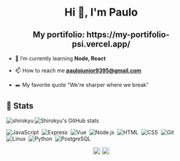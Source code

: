 <h1 align="center">Hi 👋, I'm Paulo</h1>
<h2 align="center">My portifolio: https://my-portifolio-psi.vercel.app/</h2>

- 🌱 I’m currently learning **Node, React**

- 📫 How to reach me **paulojunior9395@gmail.com**

- :black_nib: My favorite quote "We're sharper where we break"<br>

## :space_invader: Stats <br>

<p><img align="left" src="https://github-readme-stats.vercel.app/api/top-langs?username=shirokyu&show_icons=true&locale=en&layout=compact&theme=synthwave" alt="shirokyu" /></p>

![Shirokyu's GitHub stats](https://github-readme-stats.vercel.app/api?username=shirokyu&show_icons=true&theme=synthwave)

![JavaScript](https://img.shields.io/badge/-JavaScript-05122A?style=flat&logo=javascript)&nbsp;
![Express](https://img.shields.io/badge/-Express-05122A?style=flat&logo=express)&nbsp;
![Vue](https://img.shields.io/badge/-Vue-05122A?style=flat&logo=vue.js)&nbsp;
![Node.js](https://img.shields.io/badge/-Node.js-05122A?style=flat&logo=node.js)&nbsp;
![HTML](https://img.shields.io/badge/-HTML-05122A?style=flat&logo=HTML5)&nbsp;
![CSS](https://img.shields.io/badge/-CSS-05122A?style=flat&logo=CSS3&logoColor=1572B6)&nbsp;
![Git](https://img.shields.io/badge/-Git-05122A?style=flat&logo=git)&nbsp;
![Linux](https://img.shields.io/badge/-Linux-05122A?&logo=Linux&logoColor=FCC624)&nbsp;
![Python](https://img.shields.io/badge/-Python-05122A?style=flat&logo=python)&nbsp;
![PostgreSQL](https://img.shields.io/badge/-Postgres-05122A?style=flat&logo=postgresql)&nbsp;

<p align="center">
<a href="https://linkedin.com/in/paulo-s-r-junior" target="blank"><img align="center" src="https://cdn.jsdelivr.net/npm/simple-icons@3.0.1/icons/linkedin.svg" alt="paulo-s-r-junior" height="20" width="20" /></a>
<a href="https://fb.com/paulo.sergio.shiro" target="blank"><img align="center" src="https://cdn.jsdelivr.net/npm/simple-icons@3.0.1/icons/facebook.svg" alt="paulo.sergio.shiro" height="20" width="20" /></a>
</p>
